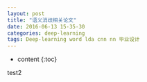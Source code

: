 ```yaml
---
layout: post
title: "语义消歧相关论文"
date: 2016-06-13 15-35-30
categories: deep-learning
tags: Deep-learning word lda cnn nn 毕业设计
---
```


* content
{:toc}

test2